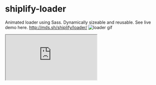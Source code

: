 shiplify-loader
===============

Animated loader using Sass. Dynamically sizeable and reusable.
See live demo here. http://mds.sh/shiplify/loader/
![loader gif](http://d13yacurqjgara.cloudfront.net/users/6410/screenshots/1372429/shiplify-loader.gif)


<iframe src="http://mds.sh/shiplify/loader"></iframe>

